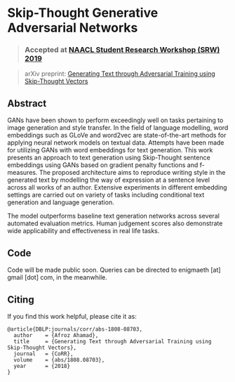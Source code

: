 # Skip-Thought Generative Adversarial Networks

> ### Accepted at [NAACL Student Research Workshop (SRW) 2019](https://naacl2019-srw.github.io/accepted)

> arXiv preprint: [Generating Text through Adversarial Training using Skip-Thought Vectors](https://arxiv.org/abs/1808.08703)

## Abstract
 GANs have been shown to perform exceedingly well on tasks pertaining to image generation and style transfer. In the field of language
modelling, word embeddings such as GLoVe and word2vec are state-of-the-art methods for applying neural network models on textual
data. Attempts have been made for utilizing GANs with word embeddings for text generation. This work presents an approach to 
text generation using Skip-Thought sentence embeddings using GANs based on gradient penalty functions and f-measures. The proposed architecture aims to reproduce writing style in the generated text by modelling the way of expression at a sentence level across
all works of an author. Extensive experiments in different embedding settings are carried out on variety of tasks including conditional text generation and language generation.

The model outperforms baseline text generation networks across several automated evaluation metrics. Human judgement scores also
demonstrate wide applicability and effectiveness in real life tasks.

## Code
Code will be made public soon. Queries can be directed to enigmaeth [at] gmail [dot] com, in the meanwhile.

## Citing

If you find this work helpful, please cite it as:    


    @article{DBLP:journals/corr/abs-1808-08703,
      author    = {Afroz Ahamad},
      title     = {Generating Text through Adversarial Training using Skip-Thought Vectors},
      journal   = {CoRR},
      volume    = {abs/1808.08703},
      year      = {2018}
    }

